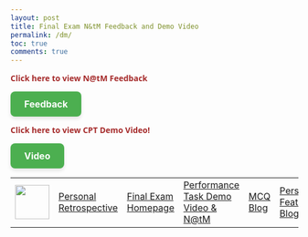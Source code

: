```yaml
---
layout: post
title: Final Exam N&tM Feedback and Demo Video
permalink: /dm/
toc: true
comments: true
---
```


<table>
    <tr>
        <td><img src="{{site.baseurl}}/images/notebook.png" height="60" title="Home" alt=""></td>
        <td><a href="{{site.baseurl}}/retrospective/">Personal Retrospective</a></td>
        <td><a href="{{site.baseurl}}/exam/">Final Exam Homepage</a></td>
        <td><a href="{{site.baseurl}}/dm/">Performance Task Demo Video & N@tM</a></td>
        <td><a href="{{site.baseurl}}/mcq/">MCQ Blog</a></td>   
        <td><a href="{{site.baseurl}}/BI/">Personal Feature Blog</a></td> 
    </tr>






<div>
    <!-- notice how tags can be put INSIDE eachother -->
    <p style="color: Brown; font: bold 14px Open Sans;"> Click here to view N@tM Feedback </p>
    <a href="https://github.com/Ahaanv19/LitConnect/issues/10" class="button-link">Feedback</a>

<style>
.button-link {
    display: inline-block;
    padding: 12px 24px;
    font-size: 16px;
    font-weight: bold;
    text-align: center;
    text-decoration: none;
    color: #fff;
    background-color: #4CAF50;
    border: none;
    border-radius: 8px;
    box-shadow: 0px 4px 6px rgba(0, 0, 0, 0.1);
    transition: background-color 0.3s ease, box-shadow 0.3s ease;
}

.button-link:hover {
    background-color: #45a049;
    box-shadow: 0px 6px 8px rgba(0, 0, 0, 0.2);
}

.button-link:active {
    background-color: #3e8e41;
    box-shadow: 0px 2px 4px rgba(0, 0, 0, 0.1);
    transform: translateY(2px);
}
</style>
</div>


<div>
    <!-- notice how tags can be put INSIDE eachother -->
    <p style="color: Brown; font: bold 14px Open Sans;"> Click here to view CPT Demo Video! </p>
    <a href="https://youtu.be/NYSG6dhsbI8?si=D3nlnWUMykJYdDur" class="button-link">Video</a>

<style>
.button-link {
    display: inline-block;
    padding: 12px 24px;
    font-size: 16px;
    font-weight: bold;
    text-align: center;
    text-decoration: none;
    color: #fff;
    background-color: #4CAF50;
    border: none;
    border-radius: 8px;
    box-shadow: 0px 4px 6px rgba(0, 0, 0, 0.1);
    transition: background-color 0.3s ease, box-shadow 0.3s ease;
}

.button-link:hover {
    background-color: #45a049;
    box-shadow: 0px 6px 8px rgba(0, 0, 0, 0.2);
}

.button-link:active {
    background-color: #3e8e41;
    box-shadow: 0px 2px 4px rgba(0, 0, 0, 0.1);
    transform: translateY(2px);
}
</style>
</div>



